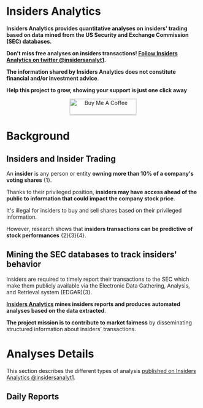 # **Insiders Analytics**

**Insiders Analytics provides quantitative analyses on insiders' trading based on data mined from the US Security and Exchange Commission (SEC) databases.**

**Don't miss free analyses on insiders transactions! [Follow Insiders Analytics on twitter @insidersanalyt1](https://twitter.com/insidersanalyt1).**

**The information shared by Insiders Analytics does not constitute financial and/or investment advice**.

**Help this project to grow, showing your support is just one click away**

<div style="text-align: center">
  <a href="https://www.buymeacoffee.com/elioami" target="_blank"><img src="https://www.buymeacoffee.com/assets/img/custom_images/orange_img.png" alt="Buy Me A Coffee" style="height: 41px !important;width: 174px !important;box-shadow: 0px 3px 2px 0px rgba(190, 190, 190, 0.5) !important;-webkit-box-shadow: 0px 3px 2px 0px rgba(190, 190, 190, 0.5) !important;" ></a>
</div>

# **Background**

## Insiders and Insider Trading

An **insider** is any person or entity **owning more than 10% of a company's voting shares** {1}. 

Thanks to their privileged position, **insiders may have access ahead of the public to information that could impact the company stock price**. 

It's illegal for insiders to buy and sell shares based on their privileged information. 

However, research shows that **insiders transactions can be predictive of stock performances** {2}{3}{4}.

## Mining the SEC databases to track insiders' behavior 

Insiders are required to timely report their transactions to the SEC which make them publicly available via the Electronic Data Gathering, Analysis, and Retrieval system (EDGAR){3}.

**[Insiders Analytics](https://twitter.com/insidersanalyt1) mines insiders reports and produces automated analyses based on the data extracted**. 

**The project mission is to contribute to market fairness** by disseminating structured information about insiders' transactions. 


# **Analyses Details**

This section describes the different types of analysis [published on Insiders Analytics @insidersanalyt1](https://twitter.com/insidersanalyt1). 

## Daily Reports





